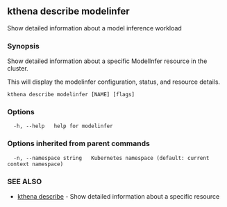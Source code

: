 ## kthena describe modelinfer

Show detailed information about a model inference workload

### Synopsis

Show detailed information about a specific ModelInfer resource in the cluster.

This will display the modelinfer configuration, status, and resource details.

```
kthena describe modelinfer [NAME] [flags]
```

### Options

```
  -h, --help   help for modelinfer
```

### Options inherited from parent commands

```
  -n, --namespace string   Kubernetes namespace (default: current context namespace)
```

### SEE ALSO

* [kthena describe](kthena_describe.md)	 - Show detailed information about a specific resource

